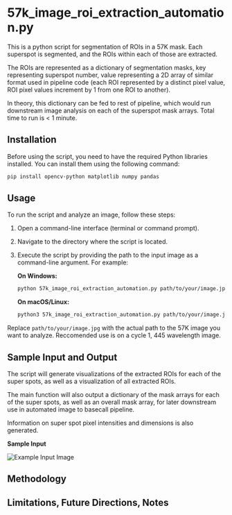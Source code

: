 # 57k_image_roi_extraction_automation.py

This is a python script for segmentation of ROIs in a 57K mask. Each superspot is segmented, and the ROIs within each of those are extracted. 

The ROIs are represented as a dictionary of segmentation masks, key representing superspot number, value representing a 2D array of similar format used in pipeline code (each ROI represented by a distinct pixel value, ROI pixel values increment by 1 from one ROI to another). 

In theory, this dictionary can be fed to rest of pipeline, which would run downstream image analysis on each of the superspot mask arrays. Total time to run is < 1 minute.

## Installation

Before using the script, you need to have the required Python libraries installed. You can install them using the following command:

```bash
pip install opencv-python matplotlib numpy pandas
```

## Usage

To run the script and analyze an image, follow these steps:

1. Open a command-line interface (terminal or command prompt).

2. Navigate to the directory where the script is located.

3. Execute the script by providing the path to the input image as a command-line argument. For example:

   **On Windows:**
   ```bash
   python 57k_image_roi_extraction_automation.py path/to/your/image.jpg
   ```

   **On macOS/Linux:**
   ```bash
   python3 57k_image_roi_extraction_automation.py path/to/your/image.jpg
   ```

Replace `path/to/your/image.jpg` with the actual path to the 57K image you want to analyze. Reccomended use is on a cycle 1, 445 wavelength image.  

## Sample Input and Output

The script will generate visualizations of the extracted ROIs for each of the super spots, as well as a visualization of all extracted ROIs. 

The main function will also output a dictionary of the mask arrays for each of the super spots, as well as an overall mask array, for later downstream use in automated image to basecall pipeline. 

Information on super spot pixel intensities and dimensions is also generated. 

**Sample Input**

![Example Input Image](445_input_raw_image.tif)

## Methodology

## Limitations, Future Directions, Notes


